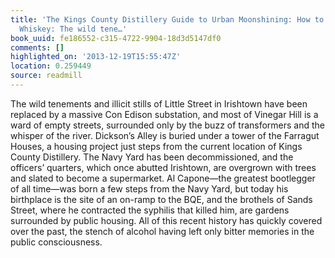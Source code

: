 ```yaml
---
title: 'The Kings County Distillery Guide to Urban Moonshining: How to Make and Drink
  Whiskey: The wild tene…'
book_uuid: fe186552-c315-4722-9904-18d3d5147df0
comments: []
highlighted_on: '2013-12-19T15:55:47Z'
location: 0.259449
source: readmill
---
```


The wild tenements and illicit stills of Little Street in Irishtown have been replaced by a massive Con Edison substation, and most of Vinegar Hill is a ward of empty streets, surrounded only by the buzz of transformers and the whisper of the river. Dickson’s Alley is buried under a tower of the Farragut Houses, a housing project just steps from the current location of Kings County Distillery. The Navy Yard has been decommissioned, and the officers’ quarters, which once abutted Irishtown, are overgrown with trees and slated to become a supermarket. Al Capone—the greatest bootlegger of all time—was born a few steps from the Navy Yard, but today his birthplace is the site of an on-ramp to the BQE, and the brothels of Sands Street, where he contracted the syphilis that killed him, are gardens surrounded by public housing. All of this recent history has quickly covered over the past, the stench of alcohol having left only bitter memories in the public consciousness.